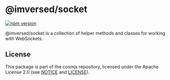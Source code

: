 # @imversed/socket

[![npm version](https://img.shields.io/npm/v/@imversed/socket.svg)](https://www.npmjs.com/package/@imversed/socket)

@imversed/socket is a collection of helper methods and classes for working with
WebSockets.

## License

This package is part of the cosmjs repository, licensed under the Apache License
2.0 (see [NOTICE](https://github.com/cosmos/cosmjs/blob/main/NOTICE) and
[LICENSE](https://github.com/cosmos/cosmjs/blob/main/LICENSE)).
